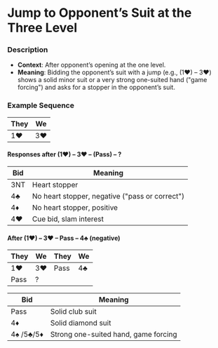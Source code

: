 # Jump to Opponent’s Suit at the Three Level

### Description

- **Context**: After opponent’s opening at the one level.
- **Meaning**: Bidding the opponent’s suit with a jump (e.g., (1♥) – 3♥) shows a solid minor suit or a very strong one-suited hand ("game forcing") and asks for a stopper in the opponent’s suit.

### Example Sequence

| They | We  |
| ---- | --- |
| 1♥   | 3♥  |

#### Responses after (1♥) – 3♥ – (Pass) – ?
| Bid | Meaning                                        |
| --- | ---------------------------------------------- |
| 3NT | Heart stopper                                  |
| 4♣  | No heart stopper, negative ("pass or correct") |
| 4♦  | No heart stopper, positive                     |
| 4♥  | Cue bid, slam interest                         |

#### After (1♥) – 3♥ – Pass – 4♣ (negative)
| They | We  | They | We  |
| ---- | --- | ---- | --- |
| 1♥   | 3♥  | Pass | 4♣  |
| Pass | ?   |      |     |

| Bid       | Meaning                              |
| --------- | ------------------------------------ |
| Pass      | Solid club suit                      |
| 4♦        | Solid diamond suit                   |
| 4♠ /5♣/5♦ | Strong one-suited hand, game forcing |
